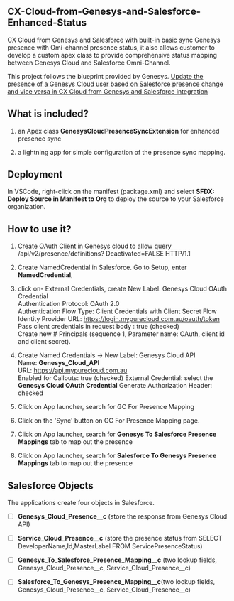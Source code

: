 
## CX-Cloud-from-Genesys-and-Salesforce-Enhanced-Status
CX Cloud from Genesys and Salesforce with built-in basic sync Genesys presence with Omi-channel presence status, it also allows customer to develop a custom apex class to provide comprehensive status mapping between Genesys Cloud and Salesforce Omni-Channel.

This project follows the blueprint provided by Genesys. [Update the presence of a Genesys Cloud user based on Salesforce presence change and vice versa in CX Cloud from Genesys and Salesforce integration](https://developer.genesys.cloud/blueprints/enhanced-status-syncing-with-salesforce-service-cloud-voice/)
## What is included?

1. an Apex class **GenesysCloudPresenceSyncExtension** for enhanced presence sync

2. a lightning app for simple configuration of the presence sync mapping.

## Deployment

In VSCode, right-click on the manifest (package.xml) and select **SFDX: Deploy Source in Manifest to Org** to deploy the source to your Salesforce organization.

## How to use it?
 1. Create OAuth Client in Genesys cloud to allow query /api/v2/presence/definitions? Deactivated=FALSE HTTP/1.1
 2. Create NamedCredential in Salesforce.  Go to Setup, enter **NamedCredential**,  
 3. click on-   External Credentials,   create New
Label:  Genesys Cloud OAuth Credential 		
Authentication Protocol: OAuth 2.0 		
Authentication Flow Type: Client Credentials with Client Secret Flow 		
Identity Provider URL: https://login.mypurecloud.com.au/oauth/token 		
Pass client credentials in request body : true (checked) 		
Create new # Principals (sequence 1, Parameter name: OAuth, client id and client secret).

 4. Create Named Credentials -> New 
Label: Genesys Cloud API 	 
Name: **Genesys_Cloud_API** 	 
URL: https://api.mypurecloud.com.au 	 
Enabled for Callouts: true (checked)
External Credential:  select the **Genesys Cloud OAuth Credential**
Generate Authorization Header: checked

 5. Click on App launcher, search for GC For Presence Mapping
 6. Click on the 'Sync' button on GC For Presence Mapping page. 
 7. Click on App launcher, search for **Genesys To Salesforce Presence Mappings** tab to map out the presence 
 8. Click on App launcher, search for **Salesforce To Genesys Presence Mappings** tab to map out the presence
  
 
 ## Salesforce Objects
The applications create four objects in Salesforce.

 - [ ] **Genesys_Cloud_Presence__c**    (store the response from Genesys Cloud
   API) 
 - [ ] **Service_Cloud_Presence__c**    (store the presence status from 
   SELECT DeveloperName,Id,MasterLabel FROM ServicePresenceStatus)
 - [ ] **Genesys_To_Salesforce_Presence_Mapping__c** (two lookup fields,
   Genesys_Cloud_Presence__c, Service_Cloud_Presence__c)
- [ ] **Salesforce_To_Genesys_Presence_Mapping__c**(two lookup fields,
   Genesys_Cloud_Presence__c, Service_Cloud_Presence__c)
   